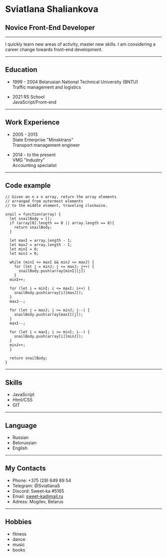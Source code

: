 # **Sviatlana Shaliankova**
## Novice Front-End Developer
_____
I quickly learn new areas of activity, master new skills. I am considering a career change towards front-end development.
_____
## Education
* 1999 - 2004
    Belarusian National Technical University (BNTU)<br>
    Traffic management and logistics
    
* 2021
  RS School<br>
  JavaScript/Front-end
  
_____
## Work Experience
* 2005 - 2013<br>
    State Enterprise "Minsktrans"<br>
    Transport management engineer

* 2014 - to the present<br>
    VMG "Industry"<br>
    Accounting specialist

_____
## Сode example
```
// Given an n x n array, return the array elements
// arranged from outermost elements
// to the middle element, traveling clockwise.

snail = function(array) {
  let snailBody = [];
  if (array[0].length == 0 || array.length == 0){
    return snailBody;
  }
                              
  let maxI = array.length - 1;
  let maxJ = array.length - 1;
  let minI = 0;
  let minJ = 0;
                            
  while (minI <= maxI && minJ <= maxJ) {
    for (let j = minJ; j <= maxJ; j++) {
      snailBody.push(array[minI][j])
    }
  minI++;
                            
  for (let i = minI; i <= maxI; i++) {
    snailBody.push(array[i][maxJ]);
  }
  maxJ--; 
                                
  for (let j = maxJ; j >= minJ; j--) {
    snailBody.push(array[maxI][j]);
  }
  maxI--;
                            
  for (let i = maxI; i >= minI; i--) {
    snailBody.push(array[i][minJ]);
  }
  minJ++;
  }
  
  return snailBody;
}                            
```
_____
## Skills
* JavaScript
* Html/CSS
* GIT

_____
## Language
* Russian
* Belorussian
* English

_____
## My Contacts
* Phone: +375 (29) 649 89 54
* Telegram: @SviatlanaS
* Discord: Sweet-ka #5165
* Email: sweet-ka@mail.ru
* Adress: Mogilev, Belarus

_____
## Hobbies
* fitness
* dance
* music
* books

